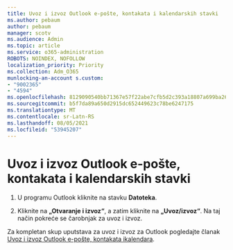 ```yaml
---
title: Uvoz i izvoz Outlook e-pošte, kontakata i kalendarskih stavki
ms.author: pebaum
author: pebaum
manager: scotv
ms.audience: Admin
ms.topic: article
ms.service: o365-administration
ROBOTS: NOINDEX, NOFOLLOW
localization_priority: Priority
ms.collection: Adm_O365
munlocking-an-account s.custom:
- "9002365"
- "4594"
ms.openlocfilehash: 8129090540bb71367e57f22abe7cfb5d2c393a18807a699ba26440928a87fbe7
ms.sourcegitcommit: b5f7da89a650d2915dc652449623c78be6247175
ms.translationtype: MT
ms.contentlocale: sr-Latn-RS
ms.lasthandoff: 08/05/2021
ms.locfileid: "53945207"
---
```

# <a name="import-and-export-outlook-email-contacts-and-calendar-items"></a>Uvoz i izvoz Outlook e-pošte, kontakata i kalendarskih stavki

1. U programu Outlook kliknite na stavku **Datoteka**.

2. Kliknite na **„Otvaranje i izvoz“**, a zatim kliknite na **„Uvoz/izvoz“**. Na taj način pokreće se čarobnjak za uvoz i izvoz.

Za kompletan skup uputstava za uvoz i izvoz za Outlook pogledajte članak [Uvoz i izvoz Outlook e-pošte, kontakata ikalendara](https://support.office.com/article/import-and-export-outlook-email-contacts-and-calendar-92577192-3881-4502-b79d-c3bbada6c8ef).
